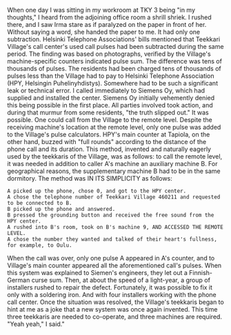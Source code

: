 
When one day I was sitting in my workroom at TKY 3 being "in my thoughts," I heard from the adjoining office room a shrill shriek. I rushed there, and I saw Irma stare as if paralyzed on the paper in front of her. Without saying a word, she handed the paper to me. It had only one subtraction. Helsinki Telephone Associations' bills mentioned that Teekkari Village's call center's used call pulses had been subtracted during the same period. The finding was based on photographs, verified by the Village's machine-specific counters indicated pulse sum. The difference was tens of thousands of pulses. The residents had been charged tens of thousands of pulses less than the Village had to pay to Helsinki Telephone Association (HPY, Helsingin Puhelinyhdistys). Somewhere had to be such a significant leak or technical error. I called immediately to Siemens Oy, which had supplied and installed the center. Siemens Oy initially vehemently denied this being possible in the first place. All parties involved took action, and during that murmur from some residents, "the truth slipped out." It was possible. One could call from the Village to the remote level. Despite the receiving machine's location at the remote level, only one pulse was added to the Village's pulse calculators. HPY's main counter at Tapiola, on the other hand, buzzed with "full rounds" according to the distance of the phone call and its duration. This method, invented and naturally eagerly used by the teekkaris of the Village, was as follows: to call the remote level, it was needed in addition to caller A's machine an auxiliary machine B. For geographical reasons, the supplementary machine B had to be in the same dormitory. The method was IN ITS SIMPLICITY as follows:

```
A picked up the phone, chose 0, and got to the HPY center.
A chose the telephone number of Teekkari Village 460211 and requested to be connected to B.
B picked up the phone and answered.
B pressed the grounding button and received the free sound from the HPY center.
A rushed into B's room, took on B's machine 9, AND ACCESSED THE REMOTE LEVEL.
A chose the number they wanted and talked of their heart's fullness, for example, to Oulu.
```

When the call was over, only one pulse A appeared in A's counter, and to Village's main counter appeared all the aforementioned call's pulses. When this system was explained to Siemen's engineers, they let out a Finnish-German curse sum. Then, at about the speed of a light-year, a group of installers rushed to repair the defect. Fortunately, it was possible to fix it only with a soldering iron. And with four installers working with the phone call center. Once the situation was resolved, the Village's teekkaris began to hint at me as a joke that a new system was once again invented. This time three teekkaris are needed to co-operate, and three machines are required. "Yeah yeah," I said."
